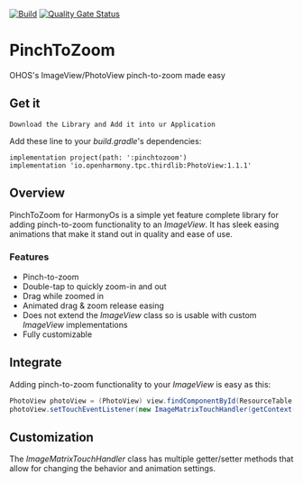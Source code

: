 [![Build](https://github.com/applibgroup/PinchToZoom/actions/workflows/main.yml/badge.svg)](https://github.com/applibgroup/PinchToZoom/actions/workflows/main.yml)
[![Quality Gate Status](https://sonarcloud.io/api/project_badges/measure?project=applibgroup_PinchToZoom&metric=alert_status)](https://sonarcloud.io/dashboard?id=applibgroup_PinchToZoom)

# PinchToZoom
OHOS's ImageView/PhotoView pinch-to-zoom made easy

## Get it

    Download the Library and Add it into ur Application

Add these line to your *build.gradle*'s dependencies:
```
implementation project(path: ':pinchtozoom')
implementation 'io.openharmony.tpc.thirdlib:PhotoView:1.1.1'
```

## Overview
PinchToZoom for HarmonyOs is a simple yet feature complete library for adding pinch-to-zoom functionality to an *ImageView*. It has sleek easing animations that make it stand out in quality and ease of use.

### Features
* Pinch-to-zoom
* Double-tap to quickly zoom-in and out
* Drag while zoomed in
* Animated drag & zoom release easing
* Does not extend the *ImageView* class so is usable with custom *ImageView* implementations
* Fully customizable

## Integrate
Adding pinch-to-zoom functionality to your *ImageView* is easy as this:
```java
PhotoView photoView = (PhotoView) view.findComponentById(ResourceTable.Id_image);
photoView.setTouchEventListener(new ImageMatrixTouchHandler(getContext());
```

## Customization
The *ImageMatrixTouchHandler* class has multiple getter/setter methods that allow for changing the behavior and animation settings.

